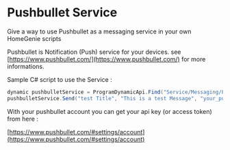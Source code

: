 # Pushbullet Service #

Give a way to use Pushbullet as a messaging service in your own HomeGenie scripts

Pushbullet is Notification (Push) service for your devices. see [https://www.pushbullet.com/](https://www.pushbullet.com/) for more informations.

Sample C# script to use the Service :

```csharp
dynamic pushbulletService = ProgramDynamicApi.Find("Service/Messaging/PushBullet/v1")("");
pushbulletService.Send("test Title", "This is a test Message", "your_pushbullet_api_key");
```

With your pushbullet account you can get your api key (or access token) from here :

[https://www.pushbullet.com/#settings/account](https://www.pushbullet.com/#settings/account)
